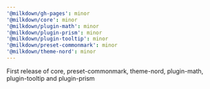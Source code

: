 ```yaml
---
'@milkdown/gh-pages': minor
'@milkdown/core': minor
'@milkdown/plugin-math': minor
'@milkdown/plugin-prism': minor
'@milkdown/plugin-tooltip': minor
'@milkdown/preset-commonmark': minor
'@milkdown/theme-nord': minor
---
```


First release of core, preset-commonmark, theme-nord, plugin-math, plugin-tooltip and plugin-prism

